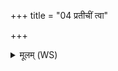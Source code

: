 +++
title = "04 प्रतीचीं त्वा"

+++
<details><summary>मूलम् (WS)</summary>

प्रतीचीं त्वा प्रतीचीनः शाले प्रैम्यहिंसतीम् ।  
अग्निर्ह्यन्तरापश्चर्तस्य प्रथमोभा ॥ ॥ ४ ॥
</details>